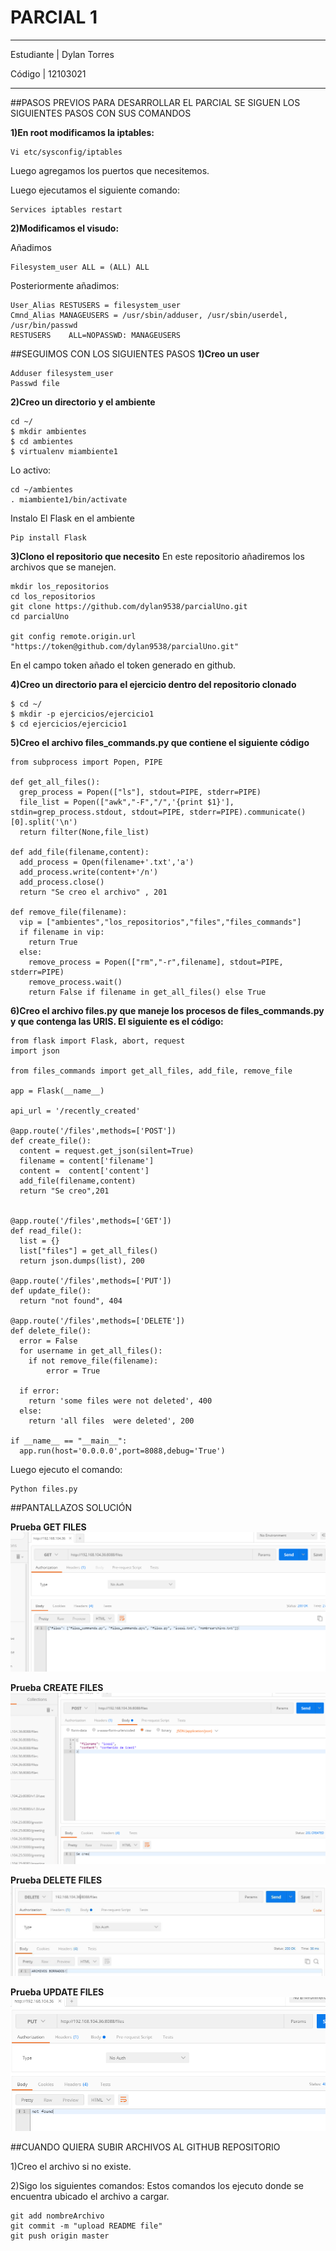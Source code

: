 # PARCIAL 1

****
Estudiante | Dylan Torres 

Código | 12103021 
****
##PASOS PREVIOS PARA DESARROLLAR EL PARCIAL
SE SIGUEN LOS SIGUIENTES PASOS CON SUS COMANDOS

**1)En root modificamos la iptables:**
```
Vi etc/sysconfig/iptables
```
Luego agregamos los puertos que necesitemos.

Luego ejecutamos el siguiente comando:
```
Services iptables restart
```

**2)Modificamos el visudo:**

Añadimos 
```
Filesystem_user ALL = (ALL) ALL
```
Posteriormente añadimos:
```
User_Alias RESTUSERS = filesystem_user
Cmnd_Alias MANAGEUSERS = /usr/sbin/adduser, /usr/sbin/userdel, /usr/bin/passwd
RESTUSERS    ALL=NOPASSWD: MANAGEUSERS
```


##SEGUIMOS CON LOS SIGUIENTES PASOS
**1)Creo un user**
```
Adduser filesystem_user
Passwd file
```
**2)Creo un directorio y el ambiente**
```
cd ~/
$ mkdir ambientes
$ cd ambientes
$ virtualenv miambiente1
```
Lo activo:
```
cd ~/ambientes
. miambiente1/bin/activate
```
Instalo El Flask en el ambiente
```
Pip install Flask
```
**3)Clono el repositorio que necesito**
En este repositorio añadiremos los archivos que se manejen.
```
mkdir los_repositorios
cd los_repositorios
git clone https://github.com/dylan9538/parcialUno.git
cd parcialUno

git config remote.origin.url "https://token@github.com/dylan9538/parcialUno.git"
```
En el campo token añado el token generado en github.

**4)Creo un directorio para el ejercicio dentro del repositorio clonado**
```
$ cd ~/
$ mkdir -p ejercicios/ejercicio1
$ cd ejercicios/ejercicio1
```
**5)Creo el archivo files_commands.py que contiene el siguiente código**
```
from subprocess import Popen, PIPE

def get_all_files():
  grep_process = Popen(["ls"], stdout=PIPE, stderr=PIPE)
  file_list = Popen(["awk","-F","/",'{print $1}'], stdin=grep_process.stdout, stdout=PIPE, stderr=PIPE).communicate()[0].split('\n')
  return filter(None,file_list)

def add_file(filename,content):
  add_process = Open(filename+'.txt','a')
  add_process.write(content+'/n')
  add_process.close()
  return "Se creo el archivo" , 201

def remove_file(filename):
  vip = ["ambientes","los_repositorios","files","files_commands"]
  if filename in vip:
    return True
  else:
    remove_process = Popen(["rm","-r",filename], stdout=PIPE, stderr=PIPE)
    remove_process.wait()
    return False if filename in get_all_files() else True
 ```
**6)Creo el archivo files.py que maneje los procesos de files_commands.py y que contenga las URIS. El siguiente es el código:**
```
from flask import Flask, abort, request
import json

from files_commands import get_all_files, add_file, remove_file

app = Flask(__name__)

api_url = '/recently_created'

@app.route('/files',methods=['POST'])
def create_file():
  content = request.get_json(silent=True)
  filename = content['filename']
  content =  content['content']
  add_file(filename,content)  
  return "Se creo",201
  

@app.route('/files',methods=['GET'])
def read_file():
  list = {}
  list["files"] = get_all_files()
  return json.dumps(list), 200

@app.route('/files',methods=['PUT'])
def update_file():
  return "not found", 404

@app.route('/files',methods=['DELETE'])
def delete_file():
  error = False
  for username in get_all_files():
    if not remove_file(filename):
        error = True

  if error:
    return 'some files were not deleted', 400
  else:
    return 'all files  were deleted', 200  	 

if __name__ == "__main__":
  app.run(host='0.0.0.0',port=8088,debug='True')
```

Luego ejecuto el comando:
```
Python files.py
```
##PANTALLAZOS SOLUCIÓN

**Prueba GET FILES**
![alt text](https://github.com/dylan9538/parcialUno/blob/master/GET%20FILES.PNG "Prueba GET de /files")

**Prueba CREATE FILES**
![alt text](https://github.com/dylan9538/parcialUno/blob/master/CREATE_FILE.PNG "Prueba GET de /files")

**Prueba DELETE FILES**
![alt text](https://github.com/dylan9538/parcialUno/blob/master/DELETE_FILE.png "Prueba GET de /files")

**Prueba UPDATE FILES**
![alt text](https://github.com/dylan9538/parcialUno/blob/master/UPDATE_FILE.PNG "Prueba GET de /files")

##CUANDO QUIERA SUBIR ARCHIVOS AL GITHUB REPOSITORIO

1)Creo el archivo si no existe.

2)Sigo los siguientes comandos:
Estos comandos los ejecuto donde se encuentra ubicado el archivo a cargar.

```
git add nombreArchivo
git commit -m "upload README file"
git push origin master
```



